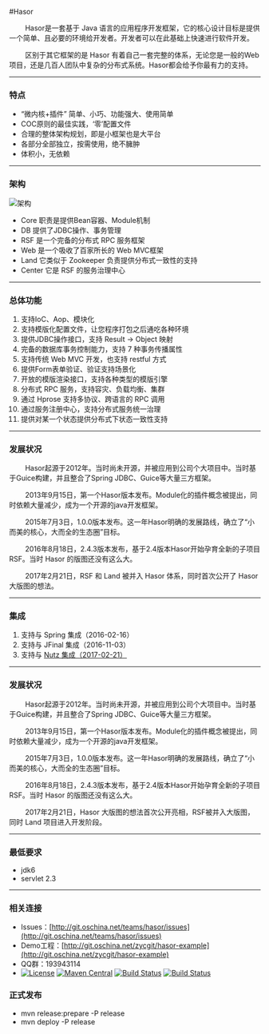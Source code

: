 #Hasor

&emsp;&emsp; Hasor是一套基于 Java 语言的应用程序开发框架，它的核心设计目标是提供一个简单、且必要的环境给开发者。开发者可以在此基础上快速进行软件开发。

&emsp;&emsp; 区别于其它框架的是 Hasor 有着自己一套完整的体系，无论您是一般的Web项目，还是几百人团队中复杂的分布式系统。Hasor都会给予你最有力的支持。

----------
### 特点

- “微内核+插件” 简单、小巧、功能强大、使用简单
- COC原则的最佳实践，‘零’配置文件
- 合理的整体架构规划，即是小框架也是大平台
- 各部分全部独立，按需使用，绝不臃肿
- 体积小，无依赖

----------
### 架构
![架构](http://files.hasor.net/uploader/20170225/025145/CC2_58F9_847F_B06E.png "架构")

- Core 职责是提供Bean容器、Module机制
- DB 提供了JDBC操作、事务管理
- RSF 是一个完备的分布式 RPC 服务框架
- Web 是一个吸收了百家所长的 Web MVC框架
- Land 它类似于 Zookeeper 负责提供分布式一致性的支持
- Center 它是 RSF 的服务治理中心

----------
### 总体功能
01. 支持IoC、Aop、模块化
02. 支持模版化配置文件，让您程序打包之后通吃各种环境
03. 提供JDBC操作接口，支持 Result -> Object 映射
04. 完备的数据库事务控制能力，支持 7 种事务传播属性
05. 支持传统 Web MVC 开发，也支持  restful 方式
06. 提供Form表单验证、验证支持场景化
07. 开放的模版渲染接口，支持各种类型的模版引擎
08. 分布式 RPC 服务，支持容灾、负载均衡、集群
09. 通过 Hprose 支持多协议、跨语言的 RPC 调用
10. 通过服务注册中心，支持分布式服务统一治理
11. 提供对某一个状态提供分布式下状态一致性支持

----------
### 发展状况

&emsp;&emsp; Hasor起源于2012年。当时尚未开源，并被应用到公司个大项目中。当时基于Guice构建，并且整合了Spring JDBC、Guice等大量三方框架。

&emsp;&emsp; 2013年9月15日，第一个Hasor版本发布。Module化的插件概念被提出，同时依赖大量减少，成为一个开源的java开发框架。

&emsp;&emsp; 2015年7月3日，1.0.0版本发布。这一年Hasor明确的发展路线，确立了“小而美的核心，大而全的生态圈”目标。

&emsp;&emsp; 2016年8月18日，2.4.3版本发布，基于2.4版本Hasor开始孕育全新的子项目 RSF。当时 Hasor 的版图还没有这么大。

&emsp;&emsp; 2017年2月21日，RSF 和 Land 被并入 Hasor 体系，同时首次公开了 Hasor 大版图的想法。

----------
### 集成
01. 支持与 Spring 集成（2016-02-16）
02. 支持与 JFinal 集成（2016-11-03）
03. 支持与 [Nutz 集成（2017-02-21）](https://github.com/nutzam/nutzmore/tree/master/nutz-integration-hasor)

----------
### 发展状况

&emsp;&emsp; Hasor起源于2012年。当时尚未开源，并被应用到公司个大项目中。当时基于Guice构建，并且整合了Spring JDBC、Guice等大量三方框架。

&emsp;&emsp; 2013年9月15日，第一个Hasor版本发布。Module化的插件概念被提出，同时依赖大量减少，成为一个开源的java开发框架。

&emsp;&emsp; 2015年7月3日，1.0.0版本发布。这一年Hasor明确的发展路线，确立了“小而美的核心，大而全的生态圈”目标。

&emsp;&emsp; 2016年8月18日，2.4.3版本发布，基于2.4版本Hasor开始孕育全新的子项目 RSF。当时 Hasor 的版图还没有这么大。 

&emsp;&emsp; 2017年2月21日，Hasor 大版图的想法首次公开亮相，RSF被并入大版图，同时 Land 项目进入开发阶段。

----------
### 最低要求
* jdk6
* servlet 2.3

----------
### 相关连接
* Issues：[http://git.oschina.net/teams/hasor/issues](http://git.oschina.net/teams/hasor/issues)
* Demo工程：[http://git.oschina.net/zycgit/hasor-example](http://git.oschina.net/zycgit/hasor-example)
* QQ群：193943114
* [![License](https://img.shields.io/badge/license-Apache%202-4EB1BA.svg)](https://www.apache.org/licenses/LICENSE-2.0.html)
[![Maven Central](https://maven-badges.herokuapp.com/maven-central/net.hasor/hasor-core/badge.svg)](https://maven-badges.herokuapp.com/maven-central/net.hasor/hasor-core)
[![Build Status](https://travis-ci.org/zycgit/hasor.svg?branch=master)](https://travis-ci.org/zycgit/hasor)
[![Build Status](https://travis-ci.org/zycgit/hasor.svg?branch=dev)](https://travis-ci.org/zycgit/hasor)

### 正式发布

* mvn release:prepare -P release
* mvn deploy -P release

